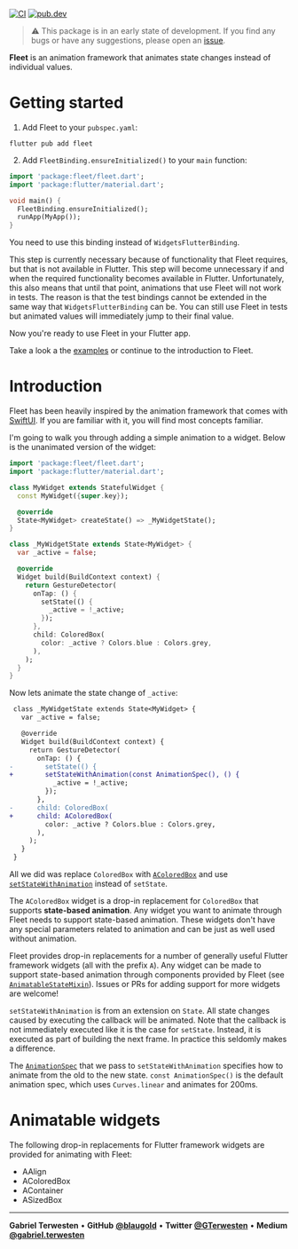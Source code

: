 [![CI](https://github.com/blaugold/fleet/actions/workflows/CI.yaml/badge.svg)](https://github.com/blaugold/fleet/actions/workflows/CI.yaml)
[![pub.dev](https://img.shields.io/pub/v/fleet)](https://pub.dev/packages/fleet)

> ⚠️ This package is in an early state of development. If you find any bugs or
> have any suggestions, please open an [issue][issues].

**Fleet** is an animation framework that animates state changes instead of
individual values.

# Getting started

1. Add Fleet to your `pubspec.yaml`:

```shell
flutter pub add fleet
```

2. Add `FleetBinding.ensureInitialized()` to your `main` function:

```dart
import 'package:fleet/fleet.dart';
import 'package:flutter/material.dart';

void main() {
  FleetBinding.ensureInitialized();
  runApp(MyApp());
}
```

You need to use this binding instead of `WidgetsFlutterBinding`.

This step is currently necessary because of functionality that Fleet requires,
but that is not available in Flutter. This step will become unnecessary if and
when the required functionality becomes available in Flutter. Unfortunately,
this also means that until that point, animations that use Fleet will not work
in tests. The reason is that the test bindings cannot be extended in the same
way that `WidgetsFlutterBinding` can be. You can still use Fleet in tests but
animated values will immediately jump to their final value.

Now you're ready to use Fleet in your Flutter app.

Take a look a the [examples][example_app] or continue to the introduction to
Fleet.

# Introduction

Fleet has been heavily inspired by the animation framework that comes with
[SwiftUI][swiftui animation framework]. If you are familiar with it, you will
find most concepts familiar.

I'm going to walk you through adding a simple animation to a widget. Below is
the unanimated version of the widget:

```dart
import 'package:fleet/fleet.dart';
import 'package:flutter/material.dart';

class MyWidget extends StatefulWidget {
  const MyWidget({super.key});

  @override
  State<MyWidget> createState() => _MyWidgetState();
}

class _MyWidgetState extends State<MyWidget> {
  var _active = false;

  @override
  Widget build(BuildContext context) {
    return GestureDetector(
      onTap: () {
        setState(() {
          _active = !_active;
        });
      },
      child: ColoredBox(
        color: _active ? Colors.blue : Colors.grey,
      ),
    );
  }
}
```

Now lets animate the state change of `_active`:

```diff
 class _MyWidgetState extends State<MyWidget> {
   var _active = false;

   @override
   Widget build(BuildContext context) {
     return GestureDetector(
       onTap: () {
-        setState(() {
+        setStateWithAnimation(const AnimationSpec(), () {
           _active = !_active;
         });
       },
-      child: ColoredBox(
+      child: AColoredBox(
         color: _active ? Colors.blue : Colors.grey,
       ),
     );
   }
 }
```

All we did was replace `ColoredBox` with [`AColoredBox`][acoloredbox] and use
[`setStateWithAnimation`][setstatewithanimation] instead of `setState`.

The `AColoredBox` widget is a drop-in replacement for `ColoredBox` that supports
**state-based animation**. Any widget you want to animate through Fleet needs to
support state-based animation. These widgets don't have any special parameters
related to animation and can be just as well used without animation.

Fleet provides drop-in replacements for a number of generally useful Flutter
framework widgets (all with the prefix `A`). Any widget can be made to support
state-based animation through components provided by Fleet (see
[`AnimatableStateMixin`][animatablestatemixin]). Issues or PRs for adding
support for more widgets are welcome!

`setStateWithAnimation` is from an extension on `State`. All state changes
caused by executing the callback will be animated. Note that the callback is not
immediately executed like it is the case for `setState`. Instead, it is executed
as part of building the next frame. In practice this seldomly makes a
difference.

The [`AnimationSpec`][animationspec] that we pass to `setStateWithAnimation`
specifies how to animate from the old to the new state. `const AnimationSpec()`
is the default animation spec, which uses `Curves.linear` and animates for
200ms.

# Animatable widgets

The following drop-in replacements for Flutter framework widgets are provided
for animating with Fleet:

- AAlign
- AColoredBox
- AContainer
- ASizedBox

---

**Gabriel Terwesten** &bullet; **GitHub**
**[@blaugold](https://github.com/blaugold)** &bullet; **Twitter**
**[@GTerwesten](https://twitter.com/GTerwesten)** &bullet; **Medium**
**[@gabriel.terwesten](https://medium.com/@gabriel.terwesten)**

[issues]: https://github.com/blaugold/fleet/issues
[swiftui animation framework]:
  https://developer.apple.com/documentation/swiftui/animations
[example_app]:
  https://github.com/blaugold/fleet/tree/main/packages/fleet/example
[setstatewithanimation]:
  https://pub.dev/documentation/fleet/latest/fleet/SetStateWithAnimationExtension/setStateWithAnimation.html
[animatablestatemixin]:
  https://pub.dev/documentation/fleet/latest/fleet/AnimatableStateMixin-mixin.html
[animationspec]:
  https://pub.dev/documentation/fleet/latest/fleet/AnimationSpec-class.html
[acoloredbox]:
  https://pub.dev/documentation/fleet/latest/fleet/AColoredBox-class.html
